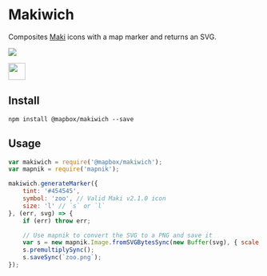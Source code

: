 # Makiwich

Composites [Maki](https://mapbox.com/maki) icons with a map marker and returns an SVG.

[![](https://api.travis-ci.org/mapbox/makiwich.svg?branch=master)](https://travis-ci.org/mapbox/makiwich)

<img src='https://cldup.com/Kx4BlRdfDs.png' height='34px' />

## Install

```
npm install @mapbox/makiwich --save
```

## Usage

```js
var makiwich = require('@mapbox/makiwich');
var mapnik = require('mapnik');

makiwich.generateMarker({
    tint: '#454545',
    symbol: 'zoo', // Valid Maki v2.1.0 icon
    size: 'l' // `s` or `l`
}, (err, svg) => {
    if (err) throw err;

    // Use mapnik to convert the SVG to a PNG and save it
    var s = new mapnik.Image.fromSVGBytesSync(new Buffer(svg), { scale: 2 });
    s.premultiplySync();
    s.saveSync(`zoo.png`);
});
```

